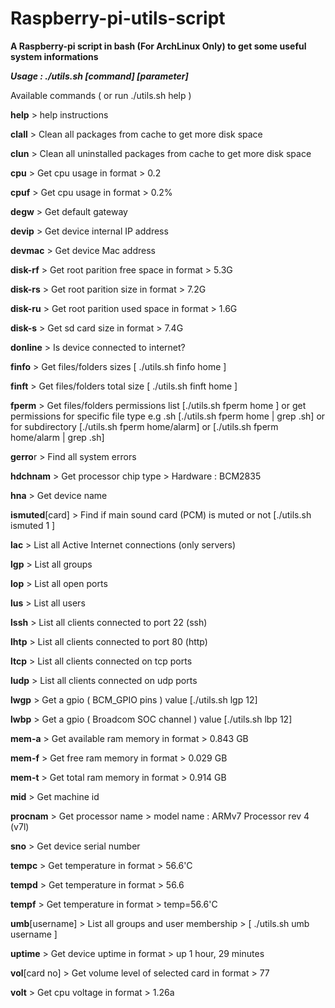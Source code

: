 # Raspberry-pi-utils-script
**A Raspberry-pi script in bash (For ArchLinux Only) to get some useful system informations**

***Usage : ./utils.sh [command] [parameter]***

Available commands ( or run ./utils.sh help )

**help** > help instructions

**clall**   > Clean all packages from cache to get more disk space

**clun**    > Clean all uninstalled packages from cache to get more disk space

**cpu**     > Get cpu usage in format > 0.2

**cpuf**    > Get cpu usage in format > 0.2%

**degw**    > Get default gateway

**devip**   > Get device internal IP address

**devmac**  > Get device Mac address

**disk-rf** > Get root parition free space in format > 5.3G

**disk-rs** > Get root parition size in format > 7.2G

**disk-ru** > Get root parition used space in format > 1.6G

**disk-s**  > Get sd card size in format > 7.4G

**donline** > Is device connected to internet?

**finfo**   > Get files/folders sizes [ ./utils.sh finfo home ]

**finft**   > Get files/folders total size [ ./utils.sh finft home ]

**fperm**   > Get files/folders permissions list [./utils.sh fperm home ]
                or get permissions for specific file type e.g .sh [./utils.sh fperm home | grep .sh]
                or for subdirectory [./utils.sh fperm home/alarm] or [./utils.sh fperm home/alarm | grep .sh]

**gerro**r  > Find all system errors

**hdchnam** > Get processor chip type > Hardware : BCM2835

**hna**     > Get device name

**ismuted**[card] > Find if main sound card (PCM) is muted or not [./utils.sh ismuted 1 ]

**lac**     > List all Active Internet connections (only servers)

**lgp**     > List all groups

**lop**     > List all open ports

**lus**     > List all users

**lssh**    > List all clients connected to port 22 (ssh)

**lhtp**    > List all clients connected to port 80 (http)

**ltcp**    > List all clients connected on tcp ports

**ludp**    > List all clients connected on udp ports

**lwgp**    > Get a gpio ( BCM_GPIO pins ) value [./utils.sh lgp 12]

**lwbp**    > Get a gpio ( Broadcom SOC channel ) value [./utils.sh lbp 12]

**mem-a**   > Get available ram memory in format > 0.843 GB

**mem-f**   > Get free ram memory in format > 0.029 GB

**mem-t**   > Get total ram memory in format > 0.914 GB

**mid**     > Get machine id

**procnam** > Get processor name > model name : ARMv7 Processor rev 4 (v7l)

**sno**     > Get device serial number

**tempc**   > Get temperature in format > 56.6'C

**tempd**   > Get temperature in format > 56.6

**tempf**   > Get temperature in format > temp=56.6'C

**umb**[username] > List all groups and user membership > [ ./utils.sh umb username ]

**uptime**  > Get device uptime in format > up 1 hour, 29 minutes

**vol**[card no] > Get volume level of selected card in format > 77

**volt**    > Get cpu voltage in format > 1.26a
